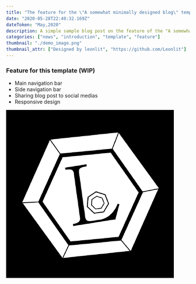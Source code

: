 ```yaml
---
title: "The feature for the \"A somewhat minimally designed blog\" template"
date: "2020-05-28T22:40:32.169Z"
dateToken: "May,2020"
description: A simple sample blog post on the feature of the "A somewhat minimally designed blog" template
categories: ["news", "introduction", "template", "feature"]
thumbnail: "./demo_image.png"
thumbnail_attr: ["Designed by leonlit", "https://github.com/Leonlit"]
---
```


### Feature for this template (WIP)
 - Main navigation bar
 - Side navigation bar
 - Sharing blog post to social medias
 - Responsive design

![test](./leon.png)